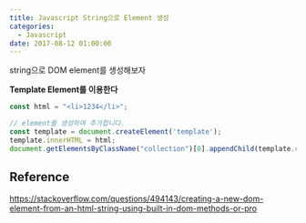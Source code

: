 ```yaml
---
title: Javascript String으로 Element 생성
categories:
  - Javascript
date: 2017-08-12 01:00:00
---
```

string으로 DOM element를 생성해보자

**Template Element를 이용한다**

````typescript
const html = "<li>1234</li>";

// element를 생성하여 추가합니다.
const template = document.createElement('template');
template.innerHTML = html;
document.getElementsByClassName("collection")[0].appendChild(template.content.firstChild);
````



## Reference

https://stackoverflow.com/questions/494143/creating-a-new-dom-element-from-an-html-string-using-built-in-dom-methods-or-pro